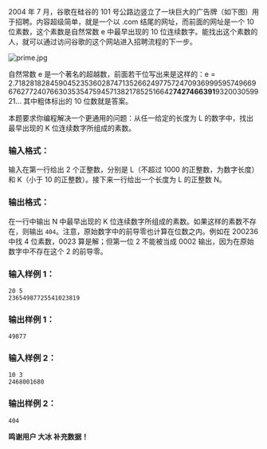 2004 年 7 月，谷歌在硅谷的 101 号公路边竖立了一块巨大的广告牌（如下图）用于招聘。内容超级简单，就是一个以 .com 结尾的网址，而前面的网址是一个 10 位素数，这个素数是自然常数 e 中最早出现的 10 位连续数字。能找出这个素数的人，就可以通过访问谷歌的这个网站进入招聘流程的下一步。

![prime.jpg](~/57148679-d574-4f49-b048-775c6c07791c.jpg)


自然常数 e 是一个著名的超越数，前面若干位写出来是这样的：e = 2.71828182845904523536028747135266249775724709369995957496696762772407663035354759457138217852516642**7427466391**932003059921... 其中粗体标出的 10 位数就是答案。

本题要求你编程解决一个更通用的问题：从任一给定的长度为 L 的数字中，找出最早出现的 K 位连续数字所组成的素数。

### 输入格式：

输入在第一行给出 2 个正整数，分别是 L（不超过 1000 的正整数，为数字长度）和 K（小于 10 的正整数）。接下来一行给出一个长度为 L 的正整数 N。

### 输出格式：

在一行中输出 N 中最早出现的 K 位连续数字所组成的素数。如果这样的素数不存在，则输出 `404`。注意，原始数字中的前导零也计算在位数之内。例如在 200236 中找 4 位素数，0023 算是解；但第一位 2 不能被当成 0002 输出，因为在原始数字中不存在这个 2 的前导零。

### 输入样例 1：
```in
20 5
23654987725541023819
```

### 输出样例 1：
```out
49877
```

### 输入样例 2：
```in
10 3
2468001680
```

### 输出样例 2：
```out
404
```

**鸣谢用户 大冰 补充数据！**
